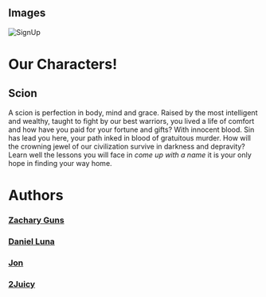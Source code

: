 













## Images
![SignUp](https://i.imgur.com/ZAWTTkc.jpg)

# Our Characters! 

## Scion

A scion is perfection in body, mind and grace. Raised by the most intelligent and wealthy, taught to fight by our best warriors, you lived a life of comfort and how have you paid for your fortune and gifts? With innocent blood. Sin has lead you here, your path inked in blood of gratuitous murder. How will the crowning jewel of our civilization survive in darkness and depravity? Learn well the lessons you will face in *come up with a name* it is your only hope in finding your way home.














# Authors

### [Zachary Guns](https://github.com/ZacharyGuns)

### [Daniel Luna](https://github.com/Lunad3)

### [Jon](https://github.com/jonjebo)

### [2Juicy](https://2juicy.github.io/PersonalPortfolio/)
